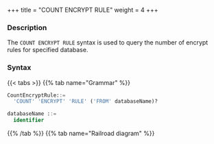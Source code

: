 +++
title = "COUNT ENCRYPT RULE"
weight = 4
+++

### Description

The `COUNT ENCRYPT RULE` syntax is used to query the number of encrypt rules for specified database.

### Syntax

{{< tabs >}}
{{% tab name="Grammar" %}}
```sql
CountEncryptRule::=
  'COUNT' 'ENCRYPT' 'RULE' ('FROM' databaseName)?

databaseName ::=
  identifier
```
{{% /tab %}}
{{% tab name="Railroad diagram" %}}
<iframe frameborder="0" name="diagram" id="diagram" width="100%" height="100%"></iframe>
{{% /tab %}}
{{< /tabs >}}

### Supplement

- When `databaseName` is not specified, the default is the currently used `DATABASE`. If `DATABASE` is not used, `No database selected` will be prompted.

### Return value description

| Column    | Description                             |
| ----------| ----------------------------------------|
| rule_name | rule type                               |
| database  | the database to which the rule belongs  |
| count     | the number of the rule                  |


### Example

- Query the number of encrypt rules for specified database.

```sql
COUNT ENCRYPT RULE FROM test1;
```

```sql
mysql> COUNT ENCRYPT RULE FROM test1;
+-----------+----------+-------+
| rule_name | database | count |
+-----------+----------+-------+
| encrypt   | test1    | 2     |
+-----------+----------+-------+
1 row in set (0.01 sec)
```

- Query the number of encrypt rules for current database.

```sql
COUNT ENCRYPT RULE;
```

```sql
mysql> COUNT ENCRYPT RULE;
+-----------+----------+-------+
| rule_name | database | count |
+-----------+----------+-------+
| encrypt   | test1    | 2     |
+-----------+----------+-------+
1 row in set (0.01 sec)
```

### Reserved word

`COUNT`, `ENCRYPT`, `RULE`, `FROM`

### Related links

- [Reserved word](/en/reference/distsql/syntax/reserved-word/)
